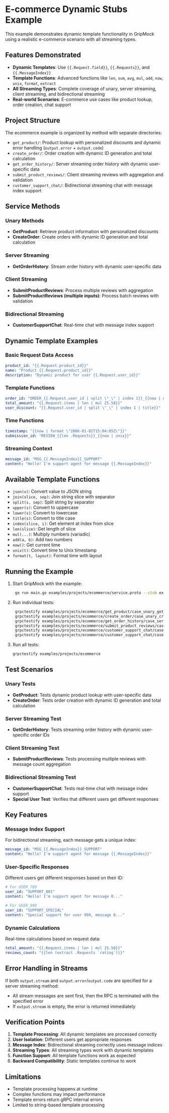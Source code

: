 # E-commerce Dynamic Stubs Example

This example demonstrates dynamic template functionality in GripMock using a realistic e-commerce scenario with all streaming types.

## Features Demonstrated

- **Dynamic Templates**: Use `{{.Request.field}}`, `{{.Requests}}`, and `{{.MessageIndex}}`
- **Template Functions**: Advanced functions like `len`, `sum`, `avg`, `mul`, `add`, `now`, `unix`, `format`, `extract`
- **All Streaming Types**: Complete coverage of unary, server streaming, client streaming, and bidirectional streaming
- **Real-world Scenarios**: E-commerce use cases like product lookup, order creation, chat support

## Project Structure

The ecommerce example is organized by method with separate directories:

- `get_product/`: Product lookup with personalized discounts and dynamic error handling (`output.error` + `output.code`)
- `create_order/`: Order creation with dynamic ID generation and total calculation
- `get_order_history/`: Server streaming order history with dynamic user-specific data
- `submit_product_reviews/`: Client streaming reviews with aggregation and validation
- `customer_support_chat/`: Bidirectional streaming chat with message index support

## Service Methods

### Unary Methods
- **GetProduct**: Retrieve product information with personalized discounts
- **CreateOrder**: Create orders with dynamic ID generation and total calculation

### Server Streaming
- **GetOrderHistory**: Stream order history with dynamic user-specific data

### Client Streaming
- **SubmitProductReviews**: Process multiple reviews with aggregation
- **SubmitProductReviews (multiple inputs)**: Process batch reviews with validation

### Bidirectional Streaming
- **CustomerSupportChat**: Real-time chat with message index support

## Dynamic Template Examples

### Basic Request Data Access
```yaml
product_id: "{{.Request.product_id}}"
name: "Product {{.Request.product_id}}"
description: "Dynamic product for user {{.Request.user_id}}"
```

### Template Functions
```yaml
order_id: "ORDER_{{.Request.user_id | split \"_\" | index 1}}_{{now | unix}}"
total_amount: "{{.Request.items | len | mul 25.50}}"
user_discount: "{{.Request.user_id | split \"_\" | index 1 | title}}"
```

### Time Functions
```yaml
timestamp: "{{now | format \"2006-01-02T15:04:05Z\"}}"
submission_id: "REVIEW_{{len .Requests}}_{{now | unix}}"
```

### Streaming Context
```yaml
message_id: "MSG_{{.MessageIndex}}_SUPPORT"
content: "Hello! I'm support agent for message {{.MessageIndex}}"
```

## Available Template Functions

- `json(v)`: Convert value to JSON string
- `join(slice, sep)`: Join string slice with separator
- `split(s, sep)`: Split string by separator
- `upper(s)`: Convert to uppercase
- `lower(s)`: Convert to lowercase
- `title(s)`: Convert to title case
- `index(slice, i)`: Get element at index from slice
- `len(slice)`: Get length of slice
- `mul(...)`: Multiply numbers (variadic)
- `add(a, b)`: Add two numbers
- `now()`: Get current time
- `unix(t)`: Convert time to Unix timestamp
- `format(t, layout)`: Format time with layout

## Running the Example

1. Start GripMock with the example:
   ```bash
    go run main.go examples/projects/ecommerce/service.proto --stub examples/projects/ecommerce
   ```

2. Run individual tests:
   ```bash
    grpctestify examples/projects/ecommerce/get_product/case_unary_get_product.gctf
    grpctestify examples/projects/ecommerce/create_order/case_unary_create_order.gctf
    grpctestify examples/projects/ecommerce/get_order_history/case_server_streaming.gctf
    grpctestify examples/projects/ecommerce/submit_product_reviews/case_client_streaming_simple.gctf
    grpctestify examples/projects/ecommerce/customer_support_chat/case_bidi_chat_simple.gctf
    grpctestify examples/projects/ecommerce/customer_support_chat/case_bidi_special_user.gctf
   ```

3. Run all tests:
   ```bash
   grpctestify examples/projects/ecommerce
   ```

## Test Scenarios

### Unary Tests
- **GetProduct**: Tests dynamic product lookup with user-specific data
- **CreateOrder**: Tests order creation with dynamic ID generation and total calculation

### Server Streaming Test
- **GetOrderHistory**: Tests streaming order history with dynamic user-specific order IDs

### Client Streaming Test
- **SubmitProductReviews**: Tests processing multiple reviews with message count aggregation

### Bidirectional Streaming Test
- **CustomerSupportChat**: Tests real-time chat with message index support
- **Special User Test**: Verifies that different users get different responses

## Key Features

### Message Index Support
For bidirectional streaming, each message gets a unique index:
```yaml
message_id: "MSG_{{.MessageIndex}}_SUPPORT"
content: "Hello! I'm support agent for message {{.MessageIndex}}"
```

### User-Specific Responses
Different users get different responses based on their ID:
```yaml
# For USER_789
user_id: "SUPPORT_001"
content: "Hello! I'm support agent for message 0..."

# For USER_999
user_id: "SUPPORT_SPECIAL"
content: "Special support for user 999, message 0..."
```

### Dynamic Calculations
Real-time calculations based on request data:
```yaml
total_amount: "{{.Request.items | len | mul 25.50}}"
reviews_count: "{{len (extract .Requests `rating`)}}"
```

## Error Handling in Streams

If both `output.stream` and `output.error`/`output.code` are specified for a server streaming method:
- All stream messages are sent first, then the RPC is terminated with the specified error
- If `output.stream` is empty, the error is returned immediately

## Verification Points

1. **Template Processing**: All dynamic templates are processed correctly
2. **User Isolation**: Different users get appropriate responses
3. **Message Index**: Bidirectional streaming correctly uses message indices
4. **Streaming Types**: All streaming types work with dynamic templates
5. **Function Support**: All template functions work as expected
6. **Backward Compatibility**: Static templates continue to work

## Limitations

- Template processing happens at runtime
- Complex functions may impact performance
- Template errors return gRPC internal errors
- Limited to string-based template processing
